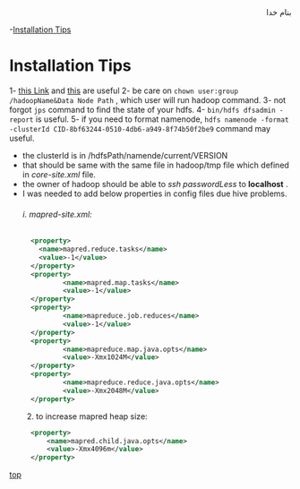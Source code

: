 <div dir="rtl">بنام خدا</div>

-[Installation Tips](#installation-tips)



# Installation Tips
1- [this Link](https://www.tutorialspoint.com/hadoop/hadoop_multi_node_cluster.htm) and [this](https://linode.com/docs/databases/hadoop/how-to-install-and-set-up-hadoop-cluster/) are useful
2- be care on `chown user:group /hadoopName&Data Node Path` , which user will run hadoop command.
3- not forgot `jps` command to find the state of your hdfs.
4- `bin/hdfs dfsadmin -report` is useful.
5- if you need to format namenode, `hdfs namenode -format -clusterId CID-8bf63244-0510-4db6-a949-8f74b50f2be9` command may useful.
  - the clusterId is in /hdfsPath/namende/current/VERSION
  - that should be same with the same file in hadoop/tmp file which defined in _core-site.xml_ file.
  - the owner of hadoop should be able to _ssh passwordLess_ to __localhost__ .
  - I was needed to add below properties in config files due hive problems.
    ###### i. mapred-site.xml:
    ```xml
      <property>
        <name>mapred.reduce.tasks</name>
        <value>-1</value>
      </property>
      <property>
              <name>mapred.map.tasks</name>
              <value>-1</value>
      </property>
      <property>
              <name>mapreduce.job.reduces</name>
              <value>-1</value>
      </property>
      <property>
              <name>mapreduce.map.java.opts</name>
              <value>-Xmx1024M</value>
      </property>
      <property>
              <name>mapreduce.reduce.java.opts</name>
              <value>-Xmx2048M</value>
      </property>
    ```
    2. to increase mapred heap size:
    ```xml
      <property>
          <name>mapred.child.java.opts</name>
          <value>-Xmx4096m</value>
      </property>
    ```


[top](#top)
